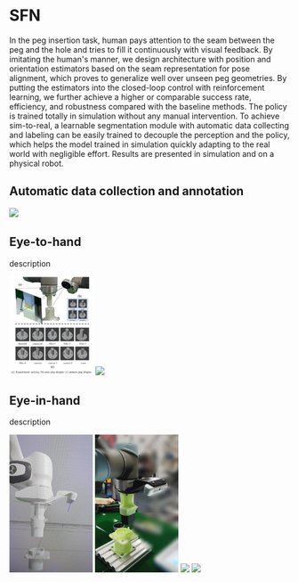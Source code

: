 # SFN

In the peg insertion task,  human pays attention to the seam between the peg and the hole and tries to fill it continuously with visual feedback. By imitating the human's manner, we design architecture with position and orientation estimators based on the seam representation for pose alignment, which proves to generalize well over unseen peg geometries. By putting the estimators into the closed-loop control with reinforcement learning, we further achieve a higher or comparable success rate, efficiency, and robustness compared with the baseline methods. The policy is trained totally in simulation without any manual intervention. To achieve sim-to-real, a learnable segmentation module with automatic data collecting and labeling can be easily trained to decouple the perception and the policy, which helps the model trained in simulation quickly adapting to the real world with negligible effort. Results are presented in simulation and on a physical robot.

<!-- <center>![(a) experinment setting (b) seen peg shapes (c) unseen peg shapes](assets/cover.png)</center> -->

## Automatic data collection and annotation
<img src="assets/v1.gif" width="40%" ></img>


## Eye-to-hand
description
<p float="left">
    <img src="assets/cover.png" width="30%" / >
    <img src="assets/v2.gif" width="60%" />
</p>

## Eye-in-hand
description
<p float="left">
    <img src="assets/sim.png" width="150" height="248"/ >
    <img src="assets/real.png" width="150" height="248" />
    <img src="assets/v3.gif" width="30%"/>
    <img src="assets/v4.gif" width="30%"/>
</p>


<!-- <div align=center>
<img src="assets/cover.png" width="40%" ></img>
</div> -->

<!-- ## Downloads

- Video: [[YouTube](https://www.youtube.com/watch?v=L5AhgDvevKA)][[bilibili](https://www.bilibili.com/video/BV1Zf4y1w7ea?spm_id_from=333.999.0.0)]
- PDF: [[Supplementary](https://xieliang555.github.io/post/text/icra_supplementary.pdf)]
- arXiv: coming soon
